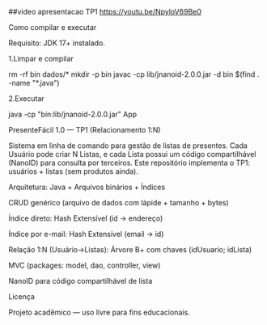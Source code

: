 ##video apresentacao TP1
https://youtu.be/NpyloV69Be0

Como compilar e executar

Requisito: JDK 17+ instalado.

1.Limpar e compilar

rm -rf bin dados/* mkdir -p bin javac -cp lib/jnanoid-2.0.0.jar -d bin $(find . -name "*.java")

2.Executar

java -cp "bin:lib/jnanoid-2.0.0.jar" App

PresenteFácil 1.0 — TP1 (Relacionamento 1:N)

Sistema em linha de comando para gestão de listas de presentes. Cada Usuário pode criar N Listas, e cada Lista possui um código compartilhável (NanoID) para consulta por terceiros. Este repositório implementa o TP1: usuários + listas (sem produtos ainda).

Arquitetura: Java + Arquivos binários + Índices

CRUD genérico (arquivo de dados com lápide + tamanho + bytes)

Índice direto: Hash Extensível (id → endereço)

Índice por e-mail: Hash Extensível (email → id)

Relação 1:N (Usuário→Listas): Árvore B+ com chaves (idUsuario; idLista)

MVC (packages: model, dao, controller, view)

NanoID para código compartilhável de lista

Licença

Projeto acadêmico — uso livre para fins educacionais.
